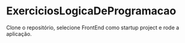 # ExerciciosLogicaDeProgramacao

Clone o repositório, selecione FrontEnd como startup project e rode a aplicação.
